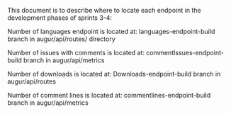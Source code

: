 This document is to describe where to locate each endpoint in the development phases of sprints 3-4:

Number of languages endpoint is located at:
languages-endpoint-build branch in augur/api/routes/ directory

Number of issues with comments is located at:
commentIssues-endpoint-build branch in augur/api/metrics

Number of downloads is located at:
Downloads-endpoint-build branch in augur/api/routes

Number of comment lines is located at:
commentlines-endpoint-build branch in augur/api/metrics
